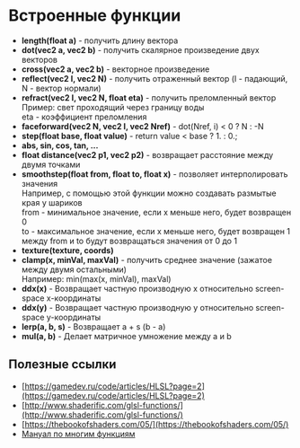 # Встроенные функции
 - **length(float a)** - получить длину вектора  
 - **dot(vec2 a, vec2 b)** - получить скалярное произведение двух векторов  
 - **cross(vec2 a, vec2 b)** - векторное произведение  
 - **reflect(vec2 I, vec2 N)** - получить отраженный вектор (I - падающий, N - вектор нормали)  
 - **refract(vec2 I, vec2 N, float eta)** - получить преломленный вектор  
   Пример: свет проходящий через границу воды  
   eta - коэффициент преломления  
 - **faceforward(vec2 N, vec2 I, vec2 Nref)** - dot(Nref, i) < 0 ? N : -N  
 - **step(float base, float value)** - return value < base ? 1. : 0.;  
 - **abs, sin, cos, tan, ...**  
 - **float distance(vec2 p1, vec2 p2)** - возвращает расстояние между двумя точками  
 - **smoothstep(float from, float to, float x)** - позволяет интерполировать значения  
  Например, с помощью этой функции можно создавать размытые края у шариков  
  from - минимальное значение, если x меньше него, будет возвращен 0  
  to - максимальное значение, если x меньше него, будет возвращен 1  
  между from и to будут возвращаться значения от 0 до 1  
 - **texture(texture, coords)**  
 - **clamp(x, minVal, maxVal)** - получить среднее значение (зажатое между двумя остальными)  
   Например: min(max(x, minVal), maxVal)  
 - **ddx(x)** - Возвращает частную производную x относительно screen-space x-координаты  
 - **ddx(y)** - Возвращает частную производную y относительно screen-space y-координаты  
 - **lerp(a, b, s)** - Возвращает a + s (b - a)  
 - **mul(a, b)** - Делает матричное умножение между a и b  


## Полезные ссылки
 - [https://gamedev.ru/code/articles/HLSL?page=2](https://gamedev.ru/code/articles/HLSL?page=2)  
 - [http://www.shaderific.com/glsl-functions/](http://www.shaderific.com/glsl-functions/)  
 - [https://thebookofshaders.com/05/](https://thebookofshaders.com/05/)  
 - [Мануал по многим функциям](http://www.shaderific.com/glsl-functions)  
